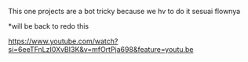 This one projects are a bot tricky because we hv to do it sesuai flownya

*will be back to redo this 

https://www.youtube.com/watch?si=6eeTFnLzI0XvBI3K&v=mfOrtPja698&feature=youtu.be
